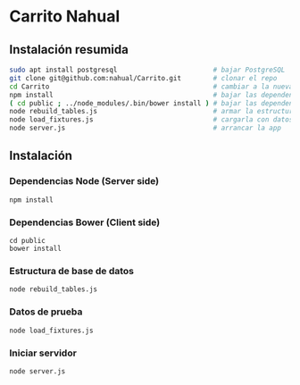 # Carrito Nahual

## Instalación resumida
```sh
sudo apt install postgresql                        # bajar PostgreSQL
git clone git@github.com:nahual/Carrito.git        # clonar el repo
cd Carrito                                         # cambiar a la nueva carpeta donde vive el repo local
npm install                                        # bajar las dependencias del back (express y sequelize)
( cd public ; ../node_modules/.bin/bower install ) # bajar las dependencias del front (angular)
node rebuild_tables.js                             # armar la estructura de la BBDD
node load_fixtures.js                              # cargarla con datos
node server.js                                     # arrancar la app
```

## Instalación

### Dependencias Node (Server side)

    npm install

### Dependencias Bower (Client side)

    cd public
    bower install

### Estructura de base de datos

    node rebuild_tables.js

### Datos de prueba

    node load_fixtures.js

### Iniciar servidor

    node server.js
